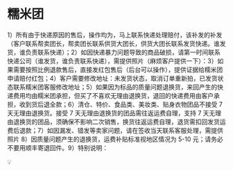 # 糯米团

1）所有由于快递原因的售后，操作均为，马上联系快递处理赔付，该补发的补发（客户联系帮卖团长，帮卖团长联系供货大团长，供货大团长联系发货快递。谁发货，谁负责联系快递）；2）如因快递暴力问题导致的商品破损，请第一时间联系快递公司（谁发货，谁负责联系快递），需提供照片（麻烦客户提供一下）：3）如果需要按照比例退款售后，直接发红包售后（后台可以操作），提供证据给糯米团申请赔付红包；4）客户需要修改地址：未发货状态，取消订单重新拍，已发货状态联系糯米团客服修改地址；5）如果因为标品的质量问题退换货，来回产生的快递费用均由糯米团承担，但买了不喜欢无理由退换货，退回的快递费用由客户承担，收到货后退全款；6）清仓、特价、食品类、美妆类、贴身衣物团品不接受 7 天无理由退换货。接受 7 天无理由退换货的团品需往返运费自理，支持 7 天无理由退换货的团品，须确保不影响二次销售，换货往返运费自理，退货需扣回发货运费后退款；7）如因漏发、错发等卖家问题，请在签收当天联系客服处理，需提供照片 8）因质量问题产生的退换货，运费补贴标准视地区情况为 5-10 元；请务必不要用顺丰寄退回件。9）特别说明：

💡